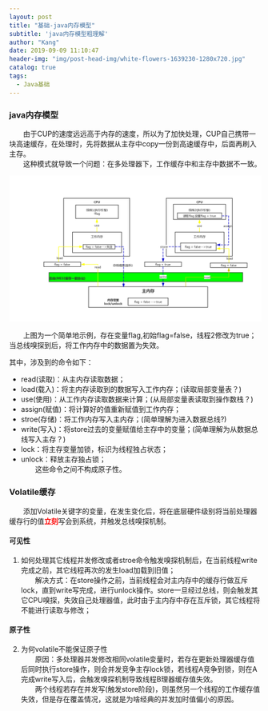 ```yaml
---
layout: post
title: "基础-java内存模型"
subtitle: 'java内存模型粗理解'
author: "Kang"
date: 2019-09-09 11:10:47
header-img: "img/post-head-img/white-flowers-1639230-1280x720.jpg"
catalog: true
tags:
  - Java基础
---
```

### java内存模型
&emsp;&emsp;由于CUP的速度远远高于内存的速度，所以为了加快处理，CUP自己携带一块高速缓存，在处理时，先将数据从主存中copy一份到高速缓存中，后面再刷入主存。   
&emsp;&emsp;这种模式就导致一个问题：在多处理器下，工作缓存中和主存中数据不一致。    

![Java模型](https://raw.githubusercontent.com/kangzhihu/images/master/%E5%9F%BA%E7%A1%80-JAVA%E5%86%85%E5%AD%98%E6%A8%A1%E5%9E%8B.png)

&emsp;&emsp;上图为一个简单地示例，存在变量flag,初始flag=false，线程2修改为true；当总线嗅探到后，将工作内存中的数据置为失效。  
    
 其中，涉及到的命令如下：
- read(读取)：从主内存读取数据；
- load(载入)：将主内存读取到的数据写入工作内存；(读取局部变量表？)
- use(使用)：从工作内存读取数据来计算；(从局部变量表读取到操作数栈？)
- assign(赋值)：将计算好的值重新赋值到工作内存；
- stroe(存储)：将工作内存写入主内存；(简单理解为进入数据总线?)
- write(写入)：将store过去的变量赋值给主存中的变量；(简单理解为从数据总线写入主存？)
- lock：将主存变量加锁，标识为线程独占状态；
- unlock：释放主存独占锁；   
&emsp;&emsp;这些命令之间不构成原子性。

### Volatile缓存
&emsp;&emsp;添加Volatile关键字的变量，在发生变化后，将在底层硬件级别将当前处理器缓存行的值<font color="red"><b>立刻</b></font>写会到系统，并触发总线嗅探机制。 

#### 可见性
1. 如何处理其它线程并发修改或者stroe命令触发嗅探机制后，在当前线程write完成之前，其它线程再次的发生load加载到旧值；  
   &emsp;&emsp;解决方式：在store操作之前，当前线程会对主内存中的缓存行做互斥lock，直到write写完成，进行unlock操作。store一旦经过总线，则会触发其它CPU嗅探，失效自己处理器值，此时由于主内存中存在互斥锁，其它线程将不能进行读取与修改；
   
#### 原子性
2. 为何volatile不能保证原子性  
   &emsp;&emsp;原因：多处理器并发修改相同volatile变量时，若存在更新处理器缓存值后同时执行store操作，则会并发竞争主存lock锁，若线程A竞争到锁，则在A完成write写入后，会触发嗅探机制导致线程B理器缓存值失效。    
   &emsp;&emsp;两个线程若存在并发写(触发store阶段)，则虽然另一个线程的工作缓存值失效，但是存在覆盖情况，这就是为啥经典的并发加时值偏小的原因。
